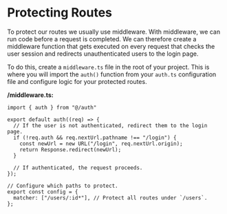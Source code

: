 # Protecting Routes

To protect our routes we usually use middleware. With middleware, we can run code before a request is completed. We can therefore create a middleware function that gets executed on every request that checks the user session and redirects unauthenticated users to the login page.

To do this, create a `middleware.ts` file in the root of your project. This is where you will import the `auth()` function from your `auth.ts` configuration file and configure logic for your protected routes. 

**/middleware.ts:**

```TS
import { auth } from "@/auth"

export default auth((req) => {
  // If the user is not authenticated, redirect them to the login page.
  if (!req.auth && req.nextUrl.pathname !== "/login") {
    const newUrl = new URL("/login", req.nextUrl.origin);
    return Response.redirect(newUrl);
  }

  // If authenticated, the request proceeds.
});

// Configure which paths to protect.
export const config = {
  matcher: ["/users/:id*"], // Protect all routes under `/users`.
};

```
